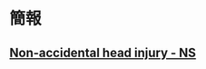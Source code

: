 # 簡報

## [Non-accidental head injury - NS](../slides/Non-Accidental_Head_Injury/Non-Accidental_Head_Injury.md)
